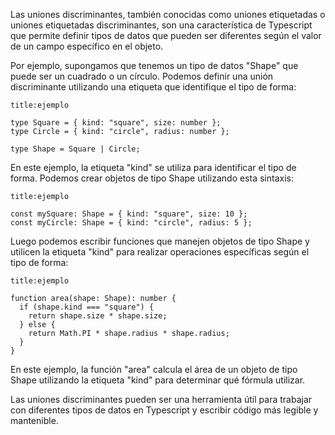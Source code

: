 Las uniones discriminantes, también conocidas como uniones etiquetadas o uniones etiquetadas discriminantes, son una característica de Typescript que permite definir tipos de datos que pueden ser diferentes según el valor de un campo específico en el objeto.

Por ejemplo, supongamos que tenemos un tipo de datos "Shape" que puede ser un cuadrado o un círculo. Podemos definir una unión discriminante utilizando una etiqueta que identifique el tipo de forma:

```ad-example
title:ejemplo
```
```
type Square = { kind: "square", size: number };
type Circle = { kind: "circle", radius: number };

type Shape = Square | Circle;
```

En este ejemplo, la etiqueta "kind" se utiliza para identificar el tipo de forma. Podemos crear objetos de tipo Shape utilizando esta sintaxis:

```ad-example
title:ejemplo
```
```
const mySquare: Shape = { kind: "square", size: 10 };
const myCircle: Shape = { kind: "circle", radius: 5 };
```

Luego podemos escribir funciones que manejen objetos de tipo Shape y utilicen la etiqueta "kind" para realizar operaciones específicas según el tipo de forma:

```ad-example
title:ejemplo
```
```
function area(shape: Shape): number {
  if (shape.kind === "square") {
    return shape.size * shape.size;
  } else {
    return Math.PI * shape.radius * shape.radius;
  }
}
```

En este ejemplo, la función "area" calcula el área de un objeto de tipo Shape utilizando la etiqueta "kind" para determinar qué fórmula utilizar.

Las uniones discriminantes pueden ser una herramienta útil para trabajar con diferentes tipos de datos en Typescript y escribir código más legible y mantenible.